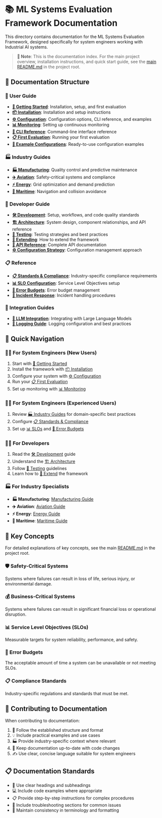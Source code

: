 # 📚 ML Systems Evaluation Framework Documentation

This directory contains documentation for the ML Systems Evaluation Framework, designed specifically for system engineers working with Industrial AI systems.

> **📝 Note**: This is the documentation index. For the main project overview, installation instructions, and quick start guide, see the [main README.md](../README.md) in the project root.

## 📁 Documentation Structure

### 🚀 User Guide
- **[🚀 Getting Started](user-guides/getting-started.md)**: Installation, setup, and first evaluation
- **[📦 Installation](user-guides/installation.md)**: Installation and setup instructions
- **[⚙️ Configuration](user-guides/configuration.md)**: Configuration options, CLI reference, and examples
- **[📊 Monitoring](user-guides/monitoring.md)**: Setting up continuous monitoring
- **[🔧 CLI Reference](user-guides/cli-reference.md)**: Command-line interface reference
- **[📋 First Evaluation](user-guides/first-evaluation.md)**: Running your first evaluation
- **[📝 Example Configurations](user-guides/example-configurations.md)**: Ready-to-use configuration examples

### 🏭 Industry Guides
- **[🏭 Manufacturing](industries/manufacturing.md)**: Quality control and predictive maintenance
- **[✈️ Aviation](industries/aviation.md)**: Safety-critical systems and compliance  
- **[⚡ Energy](industries/energy.md)**: Grid optimization and demand prediction
- **[🚢 Maritime](industries/maritime.md)**: Navigation and collision avoidance

### 🔧 Developer Guide
- **[🛠️ Development](developer/development.md)**: Setup, workflows, and code quality standards
- **[🏗️ Architecture](developer/architecture.md)**: System design, component relationships, and API reference
- **[🧪 Testing](developer/testing.md)**: Testing strategies and best practices
- **[🔌 Extending](developer/extending.md)**: How to extend the framework
- **[📖 API Reference](developer/api-reference.md)**: Complete API documentation
- **[⚙️ Configuration Strategy](developer/configuration-strategy.md)**: Configuration management approach

### 📋 Reference
- **[📋 Standards & Compliance](reference/compliance-standards.md)**: Industry-specific compliance requirements
- **[📊 SLO Configuration](reference/slo-configuration.md)**: Service Level Objectives setup
- **[🚨 Error Budgets](reference/error-budgets.md)**: Error budget management
- **[🚨 Incident Response](reference/incident-response.md)**: Incident handling procedures

### 🔗 Integration Guides
- **[🤖 LLM Integration](llm-integration-guide.md)**: Integrating with Large Language Models
- **[📝 Logging Guide](logging-guide.md)**: Logging configuration and best practices

## 🧭 Quick Navigation

### 👨‍💻 For System Engineers (New Users)
1. Start with [🚀 Getting Started](user-guides/getting-started.md)
2. Install the framework with [📦 Installation](user-guides/installation.md)
3. Configure your system with [⚙️ Configuration](user-guides/configuration.md)
4. Run your [📋 First Evaluation](user-guides/first-evaluation.md)
5. Set up monitoring with [📊 Monitoring](user-guides/monitoring.md)

### 👨‍💻 For System Engineers (Experienced Users)
1. Review [🏭 Industry Guides](industries/) for domain-specific best practices
2. Configure [📋 Standards & Compliance](reference/compliance-standards.md)
3. Set up [📊 SLOs](reference/slo-configuration.md) and [🚨 Error Budgets](reference/error-budgets.md)

### 👨‍💻 For Developers
1. Read the [🛠️ Development](developer/development.md) guide
2. Understand the [🏗️ Architecture](developer/architecture.md)
3. Follow [🧪 Testing](developer/testing.md) guidelines
4. Learn how to [🔌 Extend](developer/extending.md) the framework

### 🏭 For Industry Specialists
- **🏭 Manufacturing**: [Manufacturing Guide](industries/manufacturing.md)
- **✈️ Aviation**: [Aviation Guide](industries/aviation.md)
- **⚡ Energy**: [Energy Guide](industries/energy.md)
- **🚢 Maritime**: [Maritime Guide](industries/maritime.md)

## 🎯 Key Concepts

For detailed explanations of key concepts, see the main [README.md](../README.md) in the project root.

### 🛡️ Safety-Critical Systems
Systems where failures can result in loss of life, serious injury, or environmental damage.

### 💰 Business-Critical Systems  
Systems where failures can result in significant financial loss or operational disruption.

### 📊 Service Level Objectives (SLOs)
Measurable targets for system reliability, performance, and safety.

### 🚨 Error Budgets
The acceptable amount of time a system can be unavailable or not meeting SLOs.

### 📋 Compliance Standards
Industry-specific regulations and standards that must be met.

## 🤝 Contributing to Documentation

When contributing to documentation:

1. 📝 Follow the established structure and format
2. 💡 Include practical examples and use cases
3. 🏭 Provide industry-specific context where relevant
4. 🔄 Keep documentation up-to-date with code changes
5. ✍️ Use clear, concise language suitable for system engineers

## 📋 Documentation Standards

- 📝 Use clear headings and subheadings
- 💻 Include code examples where appropriate
- 📋 Provide step-by-step instructions for complex procedures
- 🔧 Include troubleshooting sections for common issues
- 📏 Maintain consistency in terminology and formatting
